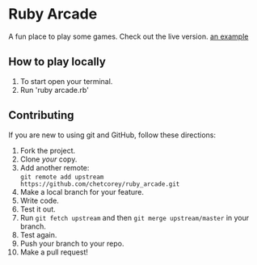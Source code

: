 # Ruby Arcade
A fun place to play some games. Check out the live version.
[an example](http://www.tutorialspoint.com/execute_ruby_online.php?PID=0Bw_CjBb95KQMaEo4UGduWDJILTQ/ "Title") 

## How to play locally
1. To start open your terminal.
2. Run 'ruby arcade.rb'

## Contributing

If you are new to using git and GitHub, follow these directions:

1. Fork the project.
2. Clone _your_ copy.
3. Add another remote:  
   `git remote add upstream https://github.com/chetcorey/ruby_arcade.git`
4. Make a local branch for your feature.
5. Write code.
6. Test it out.
7. Run `git fetch upstream` and then `git merge upstream/master` in your branch.
8. Test again.
9. Push your branch to your repo.
10. Make a pull request!
